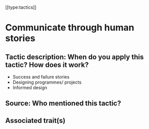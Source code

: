 [[type:tactics]]

# Communicate through human stories

## Tactic description: When do you apply this tactic? How does it work?

- Success and failure stories  
- Designing programmes/ projects  
- Informed design

## Source: Who mentioned this tactic?

## Associated trait(s)
  


## 
  


##